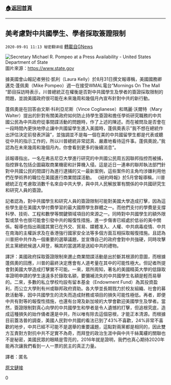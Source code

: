 ###  [:house:返回首頁](https://github.com/ourhimalayas/txt)
---

## 美考慮對中共國學生、學者採取簽證限制
`2020-09-01 11:13 秘密翻译组` [轉載自GNews](https://gnews.org/zh-hant/328234/)

![Secretary Michael R. Pompeo at a Press Availability - United States Department of State](https://s3.amazonaws.com/gnews-media-offload/wp-content/uploads/2020/09/01105628/1-4.png)
圖片來源：https://www.state.gov

據美國會山報記者勞拉·凱利（Laura Kelly）於8月31日撰文報導稱，美國國務卿邁克·蓬佩奧（Mike Pompeo）週一在接受WMAL電台”Mornings On The Mall “節目採訪時表示，川普總統正在權衡是否對中共國學生及學者的簽證採取限制的問題，並說美國政府很可能在未來幾周和幾個月內宣布針對中共的新行動。

蓬佩奧是在回答由文斯·科利亞尼斯（Vince Coglianese）和瑪麗·沃爾特（Mary Walter）提出的針對有關美政府如何防止持學生簽證和擔任學術研究職務的中共國公民為中共政府從事間諜活動的問題時，作了上述的陳述。而在被問及是否會在一段時間內更快地停止讓中共國留學生進入美國時，蓬佩奧表示”我不想在總統作出評估決定前發表評論”，並強調並不是每一個在美的中共國留學生都是代表或聽從中共的指示工作的，所以川普總統非常認真、嚴肅地看待這件事。蓬佩奧說，”我認為在未來幾周和幾個月內，你會看到更多的後續消息”。

該報導指出，一名在弗吉尼亞大學進行研究的中共國公民周五因聯邦指控而被捕，指控罪名包括企圖竊取商業機密和計算機入侵。這是近日一連串的聯邦執法部門針對中共國公民的間諜行為進行逮捕的又一最新案例，這些案件的主角均涉嫌利用他們在學術界的職位在美國進行商業間諜活動。 《紐約時報》於5月曾報導稱，川普總統正在考慮取消數千名來自中共大學，與中共人民解放軍有關係的中共國研究生和研究人員的簽證。

記者認為，對中共國學生和研究人員的簽證限制可能對美國大學造成打擊，因為這些學生是在美國大學付費學習的最大國際學生群體之一。而他們支付的學費是支撐科學、技術、工程和數學等關鍵領域項目的來源之一。同時對中共國學生的額外限製或禁令也很可能會引發中共的報復性措施，進一步傷害已經處於低谷的美中關係。報導也指出兩國其實已在外交、貿易、媒體准入、人權、中共病毒疫情、中共在南海的主權訴求及在香港強行國家安全法等多個方面互相採取報復措施。且認為川普把中共作為一個重要的選舉議題，並宣傳自己的政府會對中共強硬，同時攻擊民主黨總統候選人拜登，稱其的當選將是送給中共的禮物。

譯評：美國政府採取簽證限制來邇止商業間諜活動是出於斷其根源的意圖，而根據蓬佩奧的回應，川普的最終決定應會有人道考量在其中的可能性極大。但記者所提會對美國大學造成打擊實不可能。一來，眾所周知，著名的美國精英大學的低錄取率證明申請的學生遠遠多於錄取名額，要彌補流失的中共國學生名額是輕而易舉的。二來，多數的私立學校均設有留本基金（Endowment Fund）為其投資盈利，而公立大學則有州或聯邦政府資助。各大學並長期戮力於校友組織、社會的募款活動等，因中共國學生的流失而造成財務或項目的損失可能性極低。再者，即便中共有對等的報復性措施，也還有台灣及新加坡的大學會歡迎美國學生及學者。當然，簽證限制對真心向學的中共國學生和學者是令人遺憾的打擊，但追根究底，造成這種損失的始作俑者還是中共，所以唯有除去這個惡根，才能正本清源。而根據目前蓋洛普的調查，美國人民對中共國的看法已到了43%不喜歡，24%非常不喜歡的地步，中共已經不可能不是選舉的重要議題，這點對兩黨都是相同的，因此雙方互責對方對抗中共不足實不為奇，而拜登的政治生涯中與中共千絲萬縷的關聯也不是秘密，美國民眾的眼睛是雪亮的，2016年就是證明，我們也真心期待2020年能再次讓我們看到一人一票的民主的真正力量。

譯者：匿名

[原文鏈接](https://thehill.com/policy/international/514429-pompeo-says-trump-looking-at-whether-to-restrict-chinese-students-from)

0
